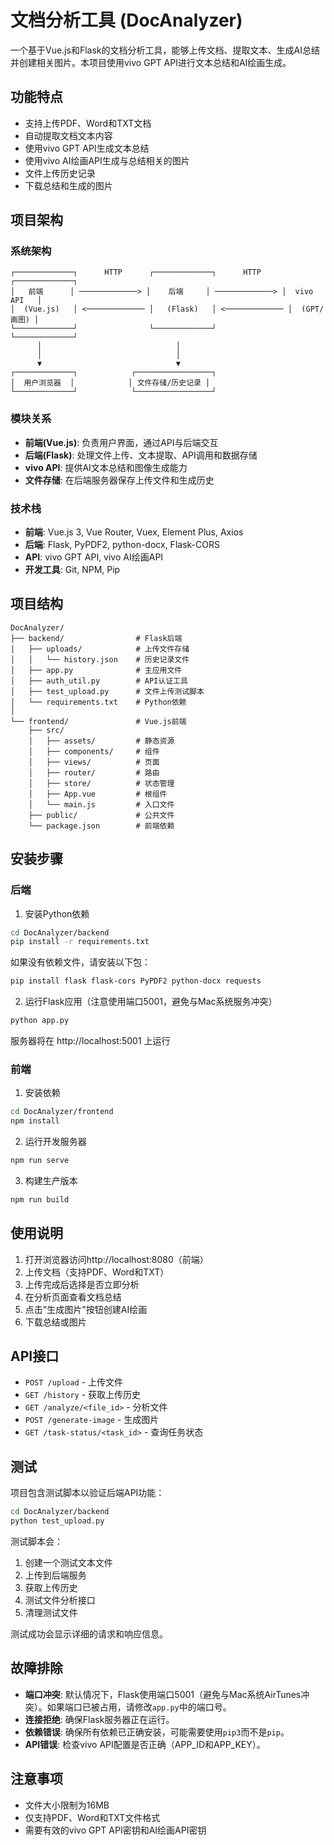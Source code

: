 # 文档分析工具 (DocAnalyzer)

一个基于Vue.js和Flask的文档分析工具，能够上传文档、提取文本、生成AI总结并创建相关图片。本项目使用vivo GPT API进行文本总结和AI绘画生成。

## 功能特点

- 支持上传PDF、Word和TXT文档
- 自动提取文档文本内容
- 使用vivo GPT API生成文本总结
- 使用vivo AI绘画API生成与总结相关的图片
- 文件上传历史记录
- 下载总结和生成的图片

## 项目架构

### 系统架构

```
┌─────────────┐      HTTP      ┌─────────────┐      HTTP      ┌─────────────┐
│   前端      │ ─────────────> │    后端     │ ─────────────> │  vivo API   │
│  (Vue.js)   │ <───────────── │   (Flask)   │ <───────────── │  (GPT/画图) │
└─────────────┘                └─────────────┘                └─────────────┘
      │                              │
      │                              │
      ▼                              ▼
┌─────────────┐            ┌─────────────────┐
│  用户浏览器  │            │ 文件存储/历史记录 │
└─────────────┘            └─────────────────┘
```

### 模块关系

- **前端(Vue.js)**: 负责用户界面，通过API与后端交互
- **后端(Flask)**: 处理文件上传、文本提取、API调用和数据存储
- **vivo API**: 提供AI文本总结和图像生成能力
- **文件存储**: 在后端服务器保存上传文件和生成历史

### 技术栈

- **前端**: Vue.js 3, Vue Router, Vuex, Element Plus, Axios
- **后端**: Flask, PyPDF2, python-docx, Flask-CORS
- **API**: vivo GPT API, vivo AI绘画API
- **开发工具**: Git, NPM, Pip

## 项目结构

```
DocAnalyzer/
├── backend/                # Flask后端
│   ├── uploads/            # 上传文件存储
│   │   └── history.json    # 历史记录文件
│   ├── app.py              # 主应用文件
│   ├── auth_util.py        # API认证工具
│   ├── test_upload.py      # 文件上传测试脚本
│   └── requirements.txt    # Python依赖
│
└── frontend/               # Vue.js前端
    ├── src/
    │   ├── assets/         # 静态资源
    │   ├── components/     # 组件
    │   ├── views/          # 页面
    │   ├── router/         # 路由
    │   ├── store/          # 状态管理
    │   ├── App.vue         # 根组件
    │   └── main.js         # 入口文件
    ├── public/             # 公共文件
    └── package.json        # 前端依赖
```

## 安装步骤

### 后端

1. 安装Python依赖
```bash
cd DocAnalyzer/backend
pip install -r requirements.txt
```

如果没有依赖文件，请安装以下包：
```bash
pip install flask flask-cors PyPDF2 python-docx requests
```

2. 运行Flask应用（注意使用端口5001，避免与Mac系统服务冲突）
```bash
python app.py
```

服务器将在 http://localhost:5001 上运行

### 前端

1. 安装依赖
```bash
cd DocAnalyzer/frontend
npm install
```

2. 运行开发服务器
```bash
npm run serve
```

3. 构建生产版本
```bash
npm run build
```

## 使用说明

1. 打开浏览器访问http://localhost:8080（前端）
2. 上传文档（支持PDF、Word和TXT）
3. 上传完成后选择是否立即分析
4. 在分析页面查看文档总结
5. 点击"生成图片"按钮创建AI绘画
6. 下载总结或图片

## API接口

- `POST /upload` - 上传文件
- `GET /history` - 获取上传历史
- `GET /analyze/<file_id>` - 分析文件
- `POST /generate-image` - 生成图片
- `GET /task-status/<task_id>` - 查询任务状态

## 测试

项目包含测试脚本以验证后端API功能：

```bash
cd DocAnalyzer/backend
python test_upload.py
```

测试脚本会：
1. 创建一个测试文本文件
2. 上传到后端服务
3. 获取上传历史
4. 测试文件分析接口
5. 清理测试文件

测试成功会显示详细的请求和响应信息。

## 故障排除

- **端口冲突**: 默认情况下，Flask使用端口5001（避免与Mac系统AirTunes冲突）。如果端口已被占用，请修改`app.py`中的端口号。
- **连接拒绝**: 确保Flask服务器正在运行。
- **依赖错误**: 确保所有依赖已正确安装，可能需要使用`pip3`而不是`pip`。
- **API错误**: 检查vivo API配置是否正确（APP_ID和APP_KEY）。

## 注意事项

- 文件大小限制为16MB
- 仅支持PDF、Word和TXT文件格式
- 需要有效的vivo GPT API密钥和AI绘画API密钥 
